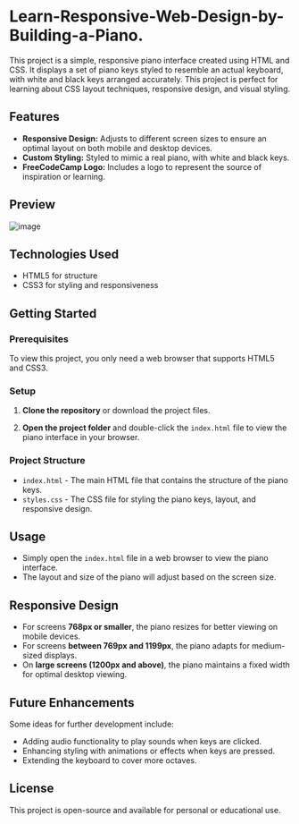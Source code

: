 # Learn-Responsive-Web-Design-by-Building-a-Piano.

This project is a simple, responsive piano interface created using HTML and CSS. It displays a set of piano keys styled to resemble an actual keyboard, with white and black keys arranged accurately. This project is perfect for learning about CSS layout techniques, responsive design, and visual styling.

## Features

- **Responsive Design:** Adjusts to different screen sizes to ensure an optimal layout on both mobile and desktop devices.
- **Custom Styling:** Styled to mimic a real piano, with white and black keys.
- **FreeCodeCamp Logo:** Includes a logo to represent the source of inspiration or learning.

## Preview

![image](https://github.com/user-attachments/assets/31b27a31-8ee8-4549-a6eb-838f1407dc92)


## Technologies Used

- HTML5 for structure
- CSS3 for styling and responsiveness

## Getting Started

### Prerequisites

To view this project, you only need a web browser that supports HTML5 and CSS3.

### Setup

1. **Clone the repository** or download the project files.
  
2. **Open the project folder** and double-click the `index.html` file to view the piano interface in your browser.

### Project Structure

- `index.html` - The main HTML file that contains the structure of the piano keys.
- `styles.css` - The CSS file for styling the piano keys, layout, and responsive design.

## Usage

- Simply open the `index.html` file in a web browser to view the piano interface.
- The layout and size of the piano will adjust based on the screen size.

## Responsive Design

- For screens **768px or smaller**, the piano resizes for better viewing on mobile devices.
- For screens **between 769px and 1199px**, the piano adapts for medium-sized displays.
- On **large screens (1200px and above)**, the piano maintains a fixed width for optimal desktop viewing.

## Future Enhancements

Some ideas for further development include:
- Adding audio functionality to play sounds when keys are clicked.
- Enhancing styling with animations or effects when keys are pressed.
- Extending the keyboard to cover more octaves.

## License

This project is open-source and available for personal or educational use.
